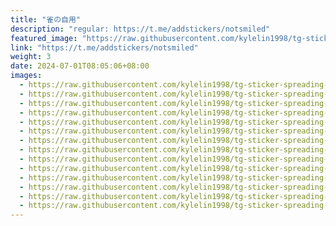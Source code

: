 ```yaml
---
title: "雀の自用"
description: "regular: https://t.me/addstickers/notsmiled"
featured_image: "https://raw.githubusercontent.com/kylelin1998/tg-sticker-spreading-worldwide-images/main/img/65da5ae9-a02c-4d16-87f0-ded098ade43a.jpg"
link: "https://t.me/addstickers/notsmiled"
weight: 3
date: 2024-07-01T08:05:06+08:00
images:
  - https://raw.githubusercontent.com/kylelin1998/tg-sticker-spreading-worldwide-images/main/img/65da5ae9-a02c-4d16-87f0-ded098ade43a.jpg
  - https://raw.githubusercontent.com/kylelin1998/tg-sticker-spreading-worldwide-images/main/img/c735685d-fa08-4fa0-b126-6ef81de97455.jpg
  - https://raw.githubusercontent.com/kylelin1998/tg-sticker-spreading-worldwide-images/main/img/85e7f60e-798c-4bc9-b9a4-880c208c34de.jpg
  - https://raw.githubusercontent.com/kylelin1998/tg-sticker-spreading-worldwide-images/main/img/4a80775a-d928-4124-88d2-d783d6abd0a5.jpg
  - https://raw.githubusercontent.com/kylelin1998/tg-sticker-spreading-worldwide-images/main/img/ef98fa6c-3c0f-4837-bf65-12595d60c723.jpg
  - https://raw.githubusercontent.com/kylelin1998/tg-sticker-spreading-worldwide-images/main/img/0e01f21e-2d60-4ed3-990f-4b1ef140e665.jpg
  - https://raw.githubusercontent.com/kylelin1998/tg-sticker-spreading-worldwide-images/main/img/996985b1-395b-4f06-bc57-7bcd94016b8d.jpg
  - https://raw.githubusercontent.com/kylelin1998/tg-sticker-spreading-worldwide-images/main/img/47865b3a-90d9-443e-8fe8-58326facaf62.jpg
  - https://raw.githubusercontent.com/kylelin1998/tg-sticker-spreading-worldwide-images/main/img/eb285ec1-43e8-4ebb-bc77-a4d65a0d049d.jpg
  - https://raw.githubusercontent.com/kylelin1998/tg-sticker-spreading-worldwide-images/main/img/1d241d9a-bee7-451a-919c-2d06cbccbcd0.jpg
  - https://raw.githubusercontent.com/kylelin1998/tg-sticker-spreading-worldwide-images/main/img/b37fc704-b635-444f-8fa6-74c8b27e1e0c.jpg
  - https://raw.githubusercontent.com/kylelin1998/tg-sticker-spreading-worldwide-images/main/img/15d2733d-ea06-4661-9da3-b46ac59caeee.jpg
  - https://raw.githubusercontent.com/kylelin1998/tg-sticker-spreading-worldwide-images/main/img/1766bd59-3764-41ad-83dc-b2b2b7d3deae.jpg
  - https://raw.githubusercontent.com/kylelin1998/tg-sticker-spreading-worldwide-images/main/img/2eaee1e8-60b2-4fac-a598-f5828b6a39b2.jpg
---
```

